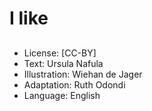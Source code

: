# I like

##

##

##

##

##

##

##

##

##

##

##

##
* License: [CC-BY]
* Text: Ursula Nafula
* Illustration: Wiehan de Jager
* Adaptation: Ruth Odondi
* Language: English
